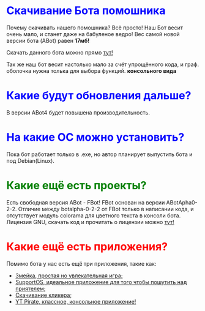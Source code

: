 <h1 style="color: blue;">Скачивание Бота помошника</h1>


Почему скачивать нашего помошника? Всё просто! Наш Бот весит очень мало, и станет даже на бабуленое ведро! Вес самой новой версии бота (ABot) равен <strong>17мб!</strong> 

Скачать данного бота можно прямо <a href="https://files.dp.ua/ru/PNQDzfX8" target="_blank">тут!</a>

Так же наш бот весит настолько мало за счёт упрощённого кода, и граф. оболочка нужна толька для выбора функций. <strong>консольного вида</strong>
<img scr="SBot.png">

<h1 style="color: blue">Какие будут обновления дальше?</h1>

В версии ABot4 будет повышена производительность.<strong></strong> 

<h1 style="color: blue">На какие ОС можно установить?</h1>

Пока бот работает только в .exe, но автор планирует выпустить бота и под Debian(Linux). 

<h1 style="color: green">Какие ещё есть проекты?</h1>
Есть свободная версия ABot - FBot! FBot основан на версии ABotApha0-2-2. Отличие между botalpha-0-2-2 от FBot только в написании кода, и отсутствует модуль colorama для цветного текста в консоли бота. Лицензия GNU, скачать код и прочитать о лицензии можно <a href="https://github.com/Sirzhik/FBot" target="_blank">тут!</a>

<h1 style="color: red">Какие ещё есть приложения?</h1>

Помимо бота у нас есть ещё три приложения, такие как:
* <a href="https://drive.google.com/file/d/1Fn4x6Ff_q0xkeiYYLVWZ_1HrSutGuYkT/view?usp=sharing" target="_blank" target="_blank">Змейка, простая но увлекательная игра;</a>
* <a href="https://drive.google.com/file/d/1BR0eKGRuVEYQv48hWl4Dnz-9HsOc-voo/view" target="_blank" target="_blank">SupportOS, идеальное приложение для того чтобы пошутить над приятелем; </a>
* <a href="https://drive.google.com/file/d/1_6o3TNvrDc5JAarT1lslg5JIKrDgi0W8/view?usp=sharing" target="_blank" target="_blank"> Скачивание кликера; </a>
* <a href="https://drive.google.com/file/d/1Zgs-s4NZ6odf6v1_w8KNaiSQ1dXaGQAp/view?usp=sharing" target="_blank"
target="_blank"> YT Pirate, классное, консольное приложение! <a/>  
